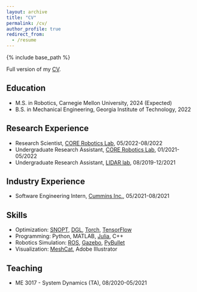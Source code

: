 ```yaml
---
layout: archive
title: "CV"
permalink: /cv/
author_profile: true
redirect_from:
  - /resume
---
```


{% include base_path %}

Full version of my [CV](/docs/John_Zhang_Curriculum_Vitae.pdf). 

## Education
* M.S. in Robotics, Carnegie Mellon University, 2024 (Expected)
* B.S. in Mechanical Engineering, Georgia Institute of Technology, 2022

## Research Experience
* Research Scientist, [CORE Robotics Lab](https://core-robotics.gatech.edu/), 05/2022-08/2022
* Undergraduate Research Assistant, [CORE Robotics Lab](https://core-robotics.gatech.edu/), 01/2021-05/2022
* Undergraduate Research Assistant, [LIDAR lab](https://lab-idar.gatech.edu/), 08/2019-12/2021

## Industry Experience
* Software Engineering Intern, [Cummins Inc.](https://www.cummins.com/), 05/2021-08/2021
  
## Skills
* Optimization: [SNOPT](https://web.stanford.edu/group/SOL/snopt.htm), [DGL](https://www.dgl.ai/), [Torch](https://pytorch.org/), [TensorFlow](https://www.tensorflow.org/)
* Programming: Python, MATLAB, [Julia](https://julialang.org/), C++
* Robotics Simulation: [ROS](http://wiki.ros.org/), [Gazebo](https://gazebosim.org/home), [PyBullet](https://pybullet.org/wordpress/)
* Visualization: [MeshCat](https://juliahub.com/ui/Packages/MeshCat/CZdjb/0.14.2), Adobe Illustrator

## Teaching
* ME 3017 - System Dynamics (TA), 08/2020-05/2021 
